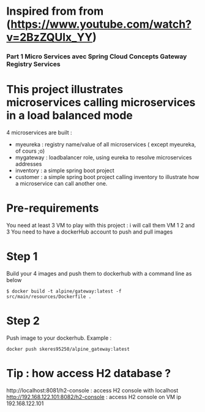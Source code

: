 # Inspired from from (https://www.youtube.com/watch?v=2BzZQUlx_YY)
### Part 1 Micro Services avec Spring Cloud Concepts Gateway Registry Services


# This project illustrates microservices calling microservices in a load balanced mode
4 microservices are built : 
- myeureka : registry name/value of all microservices ( except myeureka, of cours ;o)  
- mygateway : loadbalancer role, using eureka to resolve microservices addresses
- inventory : a simple spring boot project
- customer : a simple spring boot project calling inventory to illustrate how a microservice
can call another one. 

# Pre-requirements
You need at least 3 VM to play with this project : i will call them VM 1 2 and 3
You need to have a dockerHub account to push and pull images

# Step 1
Build your 4 images and push them to dockerhub with a command line as below

`$ docker build -t alpine/gateway:latest -f src/main/resources/Dockerfile .`

# Step 2
Push image to your dockerhub. Example : 

`docker push skeres95250/alpine_gateway:latest`





# Tip : how access H2 database ?
http://localhost:8081/h2-console			: access H2 console with localhost
http://192.168.122.101:8082/h2-console		: access H2 console on VM ip 192.168.122.101



